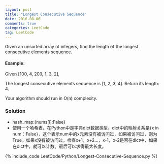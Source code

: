 ```yaml
---
layout: post
title: "Longest Consecutive Sequence"
date: 2016-08-06
comments: true
categories: LeetCode
tag: LeetCode
---
```


Given an unsorted array of integers, find the length of the longest consecutive elements sequence.

#### Example:
Given [100, 4, 200, 1, 3, 2],

The longest consecutive elements sequence is [1, 2, 3, 4]. Return its length: 4.

Your algorithm should run in O(n) complexity.

<!--more-->

### Solution
* hash_map:{nums[i]:False}
* 使用一个哈希表，在Python中是字典dict数据类型。dict中的映射关系是{x in num：False}，这个表示num中的x元素没有被访问过，如果被访问过，则为True。如果x没有被访问过，检查x+1，x+2...，x-1，x-2是否在dict中，如果在dict中，就可以计数。最后可以求得最大长度。

{% include_code LeetCode/Python/Longest-Consecutive-Sequence.py %}
